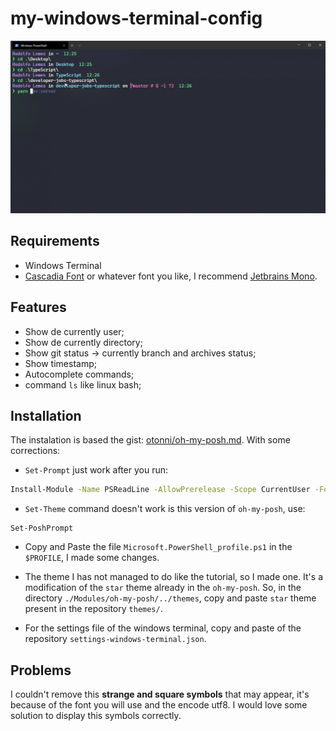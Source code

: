 # my-windows-terminal-config

![win-terminal](./assets/win-terminal.png)

## Requirements

* Windows Terminal
* [Cascadia Font](https://www.nerdfonts.com/) or whatever font you like,
I recommend [Jetbrains Mono](https://www.jetbrains.com/pt-br/lp/mono/).

## Features

* Show de currently user;
* Show de currently directory;
* Show git status -> currently branch and archives status;
* Show timestamp;
* Autocomplete commands;
* command `ls` like linux bash;

## Installation

The instalation is based the gist: [otonni/oh-my-posh.md](https://gist.github.com/otonii/8f8f7d002a3674614d212d9aa593e8f6). With some corrections:

* `Set-Prompt` just work after you run:
```bash
Install-Module -Name PSReadLine -AllowPrerelease -Scope CurrentUser -Force -SkipPublisherCheck
```

* `Set-Theme` command doesn't work is this version of `oh-my-posh`, use:
```
Set-PoshPrompt
```

* Copy and Paste the file `Microsoft.PowerShell_profile.ps1` in the `$PROFILE`, I made some changes.

* The theme I has not managed to do like the tutorial, so I made one. It's a modification
of the `star` theme already in the `oh-my-posh`. So, in the directory `./Modules/oh-my-posh/../themes`, 
copy and paste `star` theme present in the repository `themes/`.

* For the settings file of the windows terminal, copy and paste of the repository `settings-windows-terminal.json`.

## Problems

I couldn't remove this **strange and square symbols** that may appear, it's because of the font you will use and the encode utf8.
I would love some solution to display this symbols correctly.